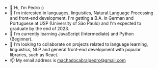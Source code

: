 - 👋  Hi, I’m Pedro :)
- 👀 I’m interested in languages, linguistics, Natural Language Processing and front-end development. 
I'm getting a B.A. in German and Portuguese at USP (University of São Paulo) and I'm expected to graduate by the end of 2023.
- 🌱 I’m currently learning JavaScript (Intermediate) and Python (Beginner).
- 💞️ I’m looking to collaborate on projects related to language learning, linguistics, NLP and general front-end development with popular libraries, such as React.
- 📫 My email address is machadocabralpedro@gmail.com

<!---
machadocabralpedro/machadocabralpedro is a ✨ special ✨ repository because its `README.md` (this file) appears on your GitHub profile.
You can click the Preview link to take a look at your changes.
--->
